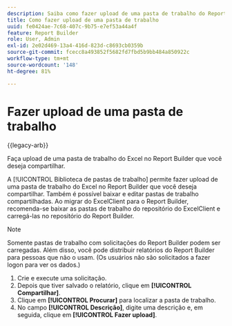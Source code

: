 ```yaml
---
description: Saiba como fazer upload de uma pasta de trabalho do Report Builder Excel que você deseja compartilhar.
title: Como fazer upload de uma pasta de trabalho
uuid: fe0424ae-7c68-407c-9b75-e7ef53a44a4f
feature: Report Builder
role: User, Admin
exl-id: 2e02d469-13a4-416d-823d-c8693cb0359b
source-git-commit: fcecc8a493852f5682fd7fbd5b9bb484a850922c
workflow-type: tm+mt
source-wordcount: '148'
ht-degree: 81%

---
```


# Fazer upload de uma pasta de trabalho

{{legacy-arb}}

Faça upload de uma pasta de trabalho do Excel no Report Builder que você deseja compartilhar.

A [!UICONTROL Biblioteca de pastas de trabalho] permite fazer upload de uma pasta de trabalho do Excel no Report Builder que você deseja compartilhar. Também é possível baixar e editar pastas de trabalho compartilhadas. Ao migrar do ExcelClient para o Report Builder, recomenda-se baixar as pastas de trabalho do repositório do ExcelClient e carregá-las no repositório do Report Builder.

>[!NOTE]
>
>Somente pastas de trabalho com solicitações do Report Builder podem ser carregadas. Além disso, você pode distribuir relatórios do Report Builder para pessoas que não o usam. (Os usuários não são solicitados a fazer logon para ver os dados.)

1. Crie e execute uma solicitação.
1. Depois que tiver salvado o relatório, clique em **[!UICONTROL Compartilhar]**.
1. Clique em **[!UICONTROL Procurar]** para localizar a pasta de trabalho.
1. No campo **[!UICONTROL Descrição]**, digite uma descrição e, em seguida, clique em **[!UICONTROL Fazer upload]**.
